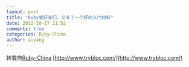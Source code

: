 ```yaml
---
layout: post
title: "Ruby爱好者们，又多了一个好的入门材料"
date: 2012-10-17 21:52
comments: true
categories: Ruby-China
author: ouyang
---
```

转载自[Ruby-China](http://ruby-china.org/topics/382)
[http://www.trybloc.com/](http://www.trybloc.com/)
